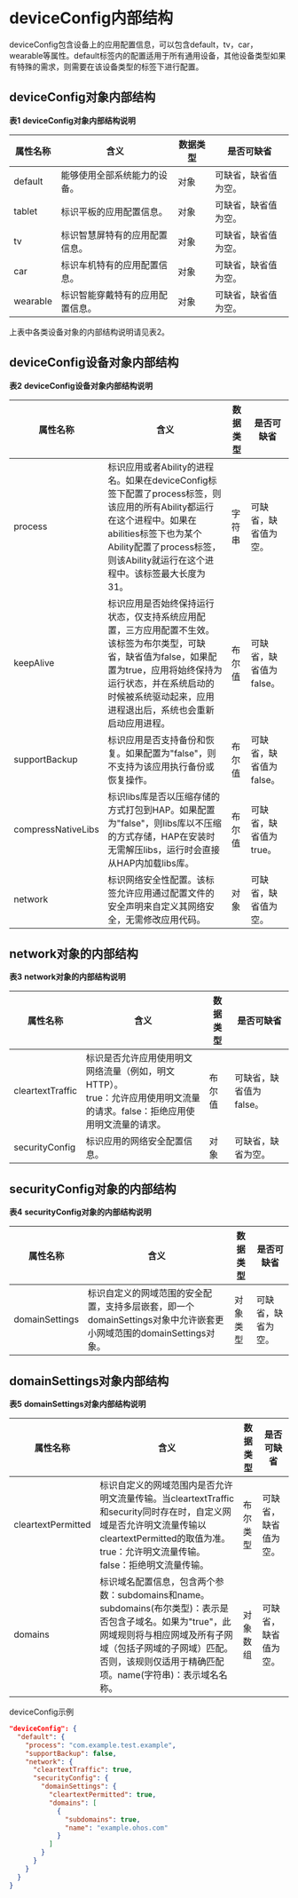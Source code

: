 # deviceConfig内部结构


deviceConfig包含设备上的应用配置信息，可以包含default，tv，car，wearable等属性。default标签内的配置适用于所有通用设备，其他设备类型如果有特殊的需求，则需要在该设备类型的标签下进行配置。

## deviceConfig对象内部结构

**表1** **deviceConfig对象内部结构说明**

| 属性名称 | 含义 | 数据类型 | 是否可缺省 |
| -------- | -------- | -------- | -------- |
| default | 能够使用全部系统能力的设备。 | 对象 | 可缺省，缺省值为空。 |
| tablet | 标识平板的应用配置信息。 | 对象 | 可缺省，缺省值为空。 |
| tv | 标识智慧屏特有的应用配置信息。 | 对象 | 可缺省，缺省值为空。 |
| car | 标识车机特有的应用配置信息。 | 对象 | 可缺省，缺省值为空。 |
| wearable | 标识智能穿戴特有的应用配置信息。 | 对象 | 可缺省，缺省值为空。 |


上表中各类设备对象的内部结构说明请见表2。

## deviceConfig设备对象内部结构

**表2** **deviceConfig设备对象内部结构说明**

| 属性名称 | 含义 | 数据类型 | 是否可缺省 |
| -------- | -------- | -------- | -------- |
| process | 标识应用或者Ability的进程名。如果在deviceConfig标签下配置了process标签，则该应用的所有Ability都运行在这个进程中。如果在abilities标签下也为某个Ability配置了process标签，则该Ability就运行在这个进程中。该标签最大长度为31。 | 字符串 | 可缺省，缺省值为空。 |
| keepAlive | 标识应用是否始终保持运行状态，仅支持系统应用配置，三方应用配置不生效。该标签为布尔类型，可缺省，缺省值为false，如果配置为true，应用将始终保持为运行状态，并在系统启动的时候被系统驱动起来，应用进程退出后，系统也会重新启动应用进程。 | 布尔值 | 可缺省，缺省值为false。 |
| supportBackup | 标识应用是否支持备份和恢复。如果配置为"false"，则不支持为该应用执行备份或恢复操作。 | 布尔值 | 可缺省，缺省值为false。 |
| compressNativeLibs | 标识libs库是否以压缩存储的方式打包到HAP。如果配置为"false"，则libs库以不压缩的方式存储，HAP在安装时无需解压libs，运行时会直接从HAP内加载libs库。 | 布尔值 | 可缺省，缺省值为true。 |
| network | 标识网络安全性配置。该标签允许应用通过配置文件的安全声明来自定义其网络安全，无需修改应用代码。 | 对象 | 可缺省，缺省值为空。 |

## network对象的内部结构

**表3** **network对象的内部结构说明**

| 属性名称 | 含义 | 数据类型 | 是否可缺省 |
| -------- | -------- | -------- | -------- |
| cleartextTraffic | 标识是否允许应用使用明文网络流量（例如，明文HTTP）。<br/>true：允许应用使用明文流量的请求。false：拒绝应用使用明文流量的请求。 | 布尔值 | 可缺省，缺省值为false。 |
| securityConfig | 标识应用的网络安全配置信息。 | 对象 | 可缺省，缺省为空。 |

## securityConfig对象的内部结构

**表4** **securityConfig对象的内部结构说明**

| 属性名称 | 含义 | 数据类型 | 是否可缺省 |
| -------- | -------- | -------- | -------- |
| domainSettings | 标识自定义的网域范围的安全配置，支持多层嵌套，即一个domainSettings对象中允许嵌套更小网域范围的domainSettings对象。 | 对象类型 | 可缺省，缺省为空。 |

## domainSettings对象内部结构

**表5** **domainSettings对象内部结构说明**

| 属性名称 | 含义 | 数据类型 | 是否可缺省 |
| -------- | -------- | -------- | -------- |
| cleartextPermitted | 标识自定义的网域范围内是否允许明文流量传输。当cleartextTraffic和security同时存在时，自定义网域是否允许明文流量传输以cleartextPermitted的取值为准。true：允许明文流量传输。false：拒绝明文流量传输。 | 布尔类型 | 可缺省，缺省值为空。 |
| domains | 标识域名配置信息，包含两个参数：subdomains和name。subdomains(布尔类型)：表示是否包含子域名。如果为"true"，此网域规则将与相应网域及所有子网域（包括子网域的子网域）匹配。否则，该规则仅适用于精确匹配项。name(字符串)：表示域名名称。 | 对象数组 | 可缺省，缺省值为空。 |

deviceConfig示例

```json
"deviceConfig": {
  "default": {
    "process": "com.example.test.example",
    "supportBackup": false,
    "network": {
      "cleartextTraffic": true,
      "securityConfig": {
        "domainSettings": {
          "cleartextPermitted": true,
          "domains": [
            {
              "subdomains": true,
              "name": "example.ohos.com"
            }
          ]
        }
      }
    }
  }
}
```
